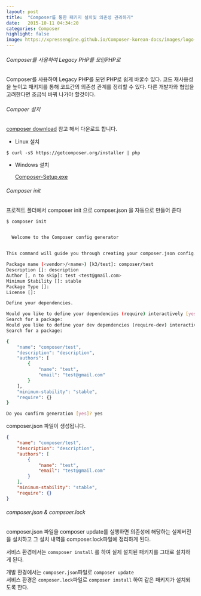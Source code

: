 ```yaml
---
layout: post
title:  "Composer를 통한 패키지 설치및 의존성 관리하기"
date:   2015-10-11 04:34:20
categories: Composer
highlight: false
image: https://xpressengine.github.io/Composer-korean-docs/images/logo-composer-transparent.png
---
```



###### Composer를 사용하여 Legacy PHP를 모던PHP로

Composer를 사용하여 Legacy PHP를 모던 PHP로 쉽게 바꿀수 있다. 
코드 재사용성을 높이고 패키지를 통해 코드간의 의존성 관계를 정리할 수 있다.  다른 개발자와 협업을 고려한다면 조금씩 바꿔 나가야 할것이다.


###### Compoer 설치
[composer download](https://getcomposer.org/download/) 참고 해서 다운로드 합니다.


* Linux 설치
```
$ curl -sS https://getcomposer.org/installer | php
```
* Windows 설치

     [Composer-Setup.exe](https://getcomposer.org/Composer-Setup.exe)



###### Composer init
프로젝트 폴더에서 composer init 으로 compser.json 을 자동으로 만들어 준다
```bash
$ composer init
```

```bash

  Welcome to the Composer config generator


This command will guide you through creating your composer.json config.

Package name (<vendor>/<name>) [k3/test]: composer/test
Description []: description
Author [, n to skip]: test <test@gmail.com>
Minimum Stability []: stable
Package Type []:
License []:

Define your dependencies.

Would you like to define your dependencies (require) interactively [yes]? yes
Search for a package:
Would you like to define your dev dependencies (require-dev) interactively [yes]? yes
Search for a package:

{
    "name": "composer/test",
    "description": "description",
    "authors": [
        {
            "name": "test",
            "email": "test@gmail.com"
        }
    ],
    "minimum-stability": "stable",
    "require": {}
}

Do you confirm generation [yes]? yes
```

composer.json 파일이 생성됩니다.
```json
{
    "name": "composer/test",
    "description": "description",
    "authors": [
        {
            "name": "test",
            "email": "test@gmail.com"
        }
    ],
    "minimum-stability": "stable",
    "require": {}
}
```

###### composer.json & compsoer.lock

composer.json 파일을 composer update를 실행하면 의존성에 해당하는 실제버전을 설치하고 그 설치 내역을 composer.lock파일에 정리하게 된다.

서비스 환경에서는 `comsposer install` 를 하여 실제 설치된 패키지를 그대로 설치하게 된다. 

개발 환경에서는 `composer.json`파일로 `composer update` <br/>
서비스 환경은 `composer.lock`파일로 `composer install`
하여 같은 패키지가 설치되도록 한다.
